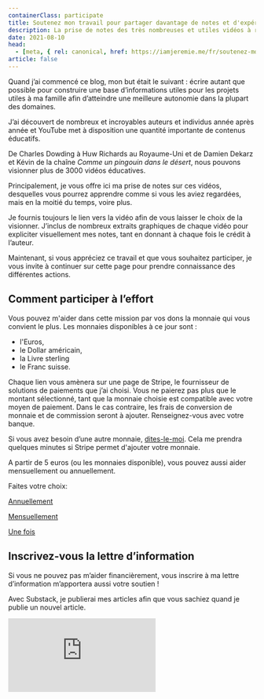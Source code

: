 ```yaml
---
containerClass: participate
title: Soutenez mon travail pour partager davantage de notes et d'expériences
description: La prise de notes des très nombreuses et utiles vidéos à regarder prendre du temps. Je le fais, car je souhaite accroitre ma connaissance sur les domaines des technologies web, de la santé, de la permaculture et bien d'autres. Si vous souhaitez me remercier par une participation, je vous en remercie beaucoup et cela m'aidera à publier plus de contenu, pour vous, chers lecteurs.
date: 2021-08-10
head:
  - [meta, { rel: canonical, href: https://iamjeremie.me/fr/soutenez-moi/ }]
article: false
---
```


Quand j’ai commencé ce blog, mon but était le suivant : écrire autant que possible pour construire une base d’informations utiles pour les projets utiles à ma famille afin d’atteindre une meilleure autonomie dans la plupart des domaines.

J’ai découvert de nombreux et incroyables auteurs et individus année après année et YouTube met à disposition une quantité importante de contenus éducatifs.

De Charles Dowding à Huw Richards au Royaume-Uni et de Damien Dekarz et Kévin de la chaîne _Comme un pingouin dans le désert_, nous pouvons visionner plus de 3000 vidéos éducatives.

Principalement, je vous offre ici ma prise de notes sur ces vidéos, desquelles vous pourrez apprendre comme si vous les aviez regardées, mais en la moitié du temps, voire plus.

Je fournis toujours le lien vers la vidéo afin de vous laisser le choix de la visionner. J’inclus de nombreux extraits graphiques de chaque vidéo pour expliciter visuellement mes notes, tant en donnant à chaque fois le crédit à l’auteur.

Maintenant, si vous appréciez ce travail et que vous souhaitez participer, je vous invite à continuer sur cette page pour prendre connaissance des différentes actions.

## Comment participer à l’effort

Vous pouvez m'aider dans cette mission par vos dons la monnaie qui vous convient le plus. Les monnaies disponibles à ce jour sont :

- l'Euros,
- le Dollar américain,
- la Livre sterling
- le Franc suisse.

Chaque lien vous amènera sur une page de Stripe, le fournisseur de solutions de paiements que j’ai choisi. Vous ne paierez pas plus que le montant sélectionné, tant que la monnaie choisie est compatible avec votre moyen de paiement. Dans le cas contraire, les frais de conversion de monnaie et de commission seront à ajouter. Renseignez-vous avec votre banque.

Si vous avez besoin d’une autre monnaie, [dites-le-moi](../contactez-moi/README.md). Cela me prendra quelques minutes si Stripe permet d'ajouter votre monnaie.

A partir de 5 euros (ou les monnaies disponible), vous pouvez aussi aider mensuellement ou annuellement.

Faites votre choix:

<!-- markdownlint-disable MD033 -->

<article class="participate participate-options">
  <p>
    <a href="https://buy.stripe.com/9AQ01H3Fzcgd1eE3cc" target="_blank" class="nav-link action-button primary" aria-label="Help me each year">Annuellement</a>
  </p>
  <p>
    <a href="https://buy.stripe.com/eVadSx6RLa85cXm9AB" target="_blank" class="nav-link action-button secondary" aria-label="Help me each year">Mensuellement</a>
  </p>
  <p>
    <a href="https://buy.stripe.com/9AQ01H3Fzcgd1eE3cc" target="_blank" class="nav-link action-button secondary" aria-label="One time tip">Une fois</a>
  </p>
</article>

## Inscrivez-vous la lettre d’information

Si vous ne pouvez pas m’aider financièrement, vous inscrire à ma lettre d’information m’apportera aussi votre soutien !

Avec Substack, je publierai mes articles afin que vous sachiez quand je publie un nouvel article.

<!-- markdownlint-disable MD033 -->
<p class="newsletter-wrapper"><iframe class="newsletter-embed" src="https://thetooltip.substack.com/embed" frameborder="0" scrolling="no"></iframe></p>
